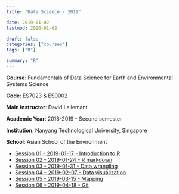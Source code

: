 ```yaml
---
title: "Data Science - 2019"

date: 2019-01-02
lastmod: 2020-01-02

draft: false
categories: ["courses"]
tags: ["R"]

summary: "R"
---
```


__Course__: Fundamentals of Data Science for Earth and Environmental Systems Science

__Code__: ES7023 & ES0002

__Main instructor__: David Lallemant

__Academic Year__: 2018-2019 - Second semester

__Institution__: Nanyang Technological University, Singapore

__School__: Asian School of the Environment

* [Session 01 - 2019-01-17 - Introduction to R](../2019-course-ntu-data-science/R-session-01-intro.html)
* [Session 02 - 2019-01-24 - R markdown](../2019-course-ntu-data-science/R-session-02-markdown.html)
* [Session 03 - 2019-01-31 - Data wrangling](../2019-course-ntu-data-science/R-session-03-data_wrangling.html)
* [Session 04 - 2019-02-07 - Data visualization](../2019-course-ntu-data-science/R-session-04-data_visualization.html)
* [Session 05 - 2019-03-15 - Mapping](../2019-course-ntu-data-science/R-session-05-mapping.html)
* [Session 06 - 2019-04-18 - Git](../2019-course-ntu-data-science/R-session-06-Git.html)
